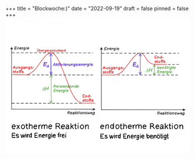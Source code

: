+++
title = "Blockwoche:)"
date = "2022-09-19"
draft = false
pinned = false
+++
![Hallo. Heute ist Montag. Am Dienstag gehen wir nach Montreux](177d7cf3-3632-400f-85be-3d07f1970f5d.jpeg "Montreux")